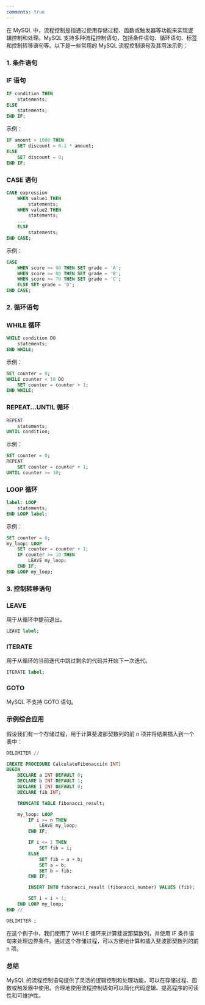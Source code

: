 ```yaml
---
comments: true
---
```


在 MySQL 中，流程控制是指通过使用存储过程、函数或触发器等功能来实现逻辑控制和处理。MySQL 支持多种流程控制语句，包括条件语句、循环语句、标签和控制转移语句等。以下是一些常用的 MySQL 流程控制语句及其用法示例：

### 1. 条件语句

### IF 语句

```sql
IF condition THEN
    statements;
ELSE
    statements;
END IF;

```

示例：

```sql
IF amount > 1000 THEN
    SET discount = 0.1 * amount;
ELSE
    SET discount = 0;
END IF;

```

### CASE 语句

```sql
CASE expression
    WHEN value1 THEN
        statements;
    WHEN value2 THEN
        statements;
    ...
    ELSE
        statements;
END CASE;

```

示例：

```sql
CASE
    WHEN score >= 90 THEN SET grade = 'A';
    WHEN score >= 80 THEN SET grade = 'B';
    WHEN score >= 70 THEN SET grade = 'C';
    ELSE SET grade = 'D';
END CASE;

```

### 2. 循环语句

### WHILE 循环

```sql
WHILE condition DO
    statements;
END WHILE;

```

示例：

```sql
SET counter = 0;
WHILE counter < 10 DO
    SET counter = counter + 1;
END WHILE;

```

### REPEAT...UNTIL 循环

```sql
REPEAT
    statements;
UNTIL condition;

```

示例：

```sql
SET counter = 0;
REPEAT
    SET counter = counter + 1;
UNTIL counter >= 10;

```

### LOOP 循环

```sql
label: LOOP
    statements;
END LOOP label;

```

示例：

```sql
SET counter = 0;
my_loop: LOOP
    SET counter = counter + 1;
    IF counter >= 10 THEN
        LEAVE my_loop;
    END IF;
END LOOP my_loop;

```

### 3. 控制转移语句

### LEAVE

用于从循环中提前退出。

```sql
LEAVE label;

```

### ITERATE

用于从循环的当前迭代中跳过剩余的代码并开始下一次迭代。

```sql
ITERATE label;

```

### GOTO

MySQL 不支持 GOTO 语句。

### 示例综合应用

假设我们有一个存储过程，用于计算斐波那契数列的前 n 项并将结果插入到一个表中：

```sql
DELIMITER //

CREATE PROCEDURE CalculateFibonacci(n INT)
BEGIN
    DECLARE a INT DEFAULT 0;
    DECLARE b INT DEFAULT 1;
    DECLARE i INT DEFAULT 0;
    DECLARE fib INT;

    TRUNCATE TABLE fibonacci_result;

    my_loop: LOOP
        IF i >= n THEN
            LEAVE my_loop;
        END IF;

        IF i <= 1 THEN
            SET fib = i;
        ELSE
            SET fib = a + b;
            SET a = b;
            SET b = fib;
        END IF;

        INSERT INTO fibonacci_result (fibonacci_number) VALUES (fib);

        SET i = i + 1;
    END LOOP my_loop;
END //

DELIMITER ;

```

在这个例子中，我们使用了 WHILE 循环来计算斐波那契数列，并使用 IF 条件语句来处理边界条件。通过这个存储过程，可以方便地计算和插入斐波那契数列的前 n 项。

### 总结

MySQL 的流程控制语句提供了灵活的逻辑控制和处理功能，可以在存储过程、函数或触发器中使用。合理地使用流程控制语句可以简化代码逻辑、提高程序的可读性和可维护性。